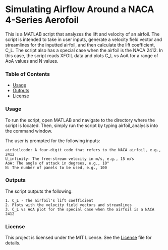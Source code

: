 # Simulating Airflow Around a NACA 4-Series Aerofoil
This is a MATLAB script that analyzes the lift and velocity of an airfoil. The script is intended to take in user inputs, generate a velocity field vector and streamlines for the inputted airfoil, and then calculate the lift coefficient, C_L. The script also has a special case when the airfoil is the NACA 2412. In this case, the script reads XFOIL data and plots C_L vs AoA for a range of AoA values and N values.

### Table of Contents
- [Usage](#usage)
- [Outputs](#outputs)
- [License](#license)

### Usage
To run the script, open MATLAB and navigate to the directory where the script is located. Then, simply run the script by typing airfoil_analysis into the command window.

The user is prompted for the following inputs:

```
airfoilcode: A four-digit code that refers to the NACA airfoil, e.g., 2412
U_infinity: The free-stream velocity in m/s, e.g., 15 m/s
AoA: The angle of attack in degrees, e.g., 10°
N: The number of panels to be used, e.g., 100

```

### Outputs
The script outputs the following:

```
1. C_L - The airfoil's lift coefficient
2. Plots with the velocity field vectors and streamlines
3. C_L vs AoA plot for the special case when the airfoil is a NACA 2412
```

### License
This project is licensed under the MIT License. See the [License](https://opensource.org/licenses/MIT) file for details.
